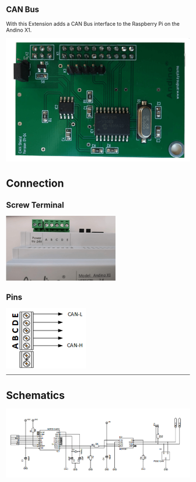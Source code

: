 ## CAN Bus
With this Extension adds a CAN Bus interface to the Raspberry Pi on the Andino X1.

![Andino X1 -Screw Terminal](can-shield.png)

# Connection

## Screw Terminal

![Andino X1 -Screw Terminal](extension-connector-small.png)

## Pins

![Andino X1 - CAN Bus Extension](can.png)

---
# Schematics

![Andino X1 -CAN Bus Extension - Schematics](schematics.png)

